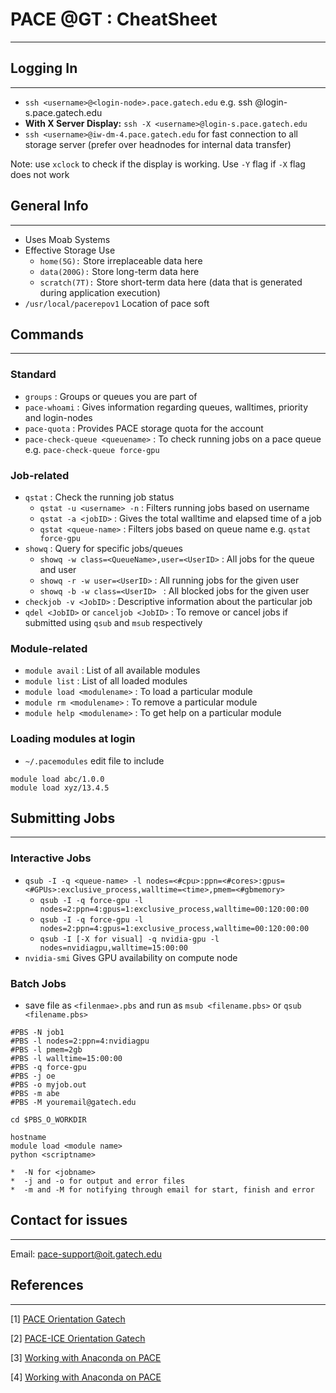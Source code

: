 # PACE @GT : CheatSheet
------------------------------

## Logging In
-------------
*  `ssh <username>@<login-node>.pace.gatech.edu` e.g. ssh <username>@login-s.pace.gatech.edu
*  **With X Server Display:** `ssh -X <username>@login-s.pace.gatech.edu`
*  `ssh <username>@iw-dm-4.pace.gatech.edu` for fast connection to all storage server (prefer over headnodes for internal data transfer)

Note: use `xclock` to check if the display is working. Use `-Y` flag if `-X` flag does not work

## General Info
-------------
*  Uses Moab Systems
*  Effective Storage Use
    *  ``home(5G):`` Store irreplaceable data here
    *  ``data(200G):`` Store long-term data here
    *  ``scratch(7T):`` Store short-term data here (data that is generated during application execution)
*  `/usr/local/pacerepov1` Location of pace soft

## Commands
-------------

### Standard

*  `groups` : Groups or queues you are part of
*  `pace-whoami` : Gives information regarding queues, walltimes, priority and login-nodes
*  `pace-quota` : Provides PACE storage quota for the account
*  `pace-check-queue <queuename>` : To check running jobs on a pace queue e.g. `pace-check-queue force-gpu`

    
### Job-related

*  `qstat` : Check the running job status
    *  `qstat -u <username> -n` : Filters running jobs based on username
    *  `qstat -a <jobID>` : Gives the total walltime and elapsed time of a job
    *  `qstat <queue-name>` : Filters jobs based on queue name e.g. `qstat force-gpu`
*  `showq` : Query for specific jobs/queues
    *  `showq -w class=<QueueName>,user=<UserID>` : All jobs for the queue and user
    *  `showq -r -w user=<UserID>` : All running jobs for the given user
    *  `showq -b -w class=<UserID> ` : All blocked jobs for the given user
*  `checkjob -v <JobID>` : Descriptive information about the particular job
*  `qdel <JobID>` or `canceljob <JobID>` : To remove or cancel jobs if submitted using `qsub` and `msub` respectively

### Module-related

*  `module avail` : List of all available modules
*  `module list` : List of all loaded modules
*  `module load <modulename>` : To load a particular module
*  `module rm <modulename>` : To remove a particular module
*  `module help <modulename>` : To get help on a particular module

### Loading modules at login

*  `~/.pacemodules` edit file to include
```
module load abc/1.0.0
module load xyz/13.4.5
```

## Submitting Jobs
-------------

### Interactive Jobs

* `qsub -I -q <queue-name> -l nodes=<#cpu>:ppn=<#cores>:gpus=<#GPUs>:exclusive_process,walltime=<time>,pmem=<#gbmemory>`
    *  `qsub -I -q force-gpu -l nodes=2:ppn=4:gpus=1:exclusive_process,walltime=00:120:00:00`
    *  `qsub -I -q force-gpu -l nodes=2:ppn=4:gpus=1:exclusive_process,walltime=00:120:00:00`
    *  `qsub -I [-X for visual] -q nvidia-gpu -l nodes=nvidiagpu,walltime=15:00:00`
* `nvidia-smi` Gives GPU availability on compute node



### Batch Jobs
* save file as `<filenmae>.pbs` and run as `msub <filename.pbs>` or `qsub <filename.pbs>`
```
#PBS -N job1
#PBS -l nodes=2:ppn=4:nvidiagpu
#PBS -l pmem=2gb
#PBS -l walltime=15:00:00
#PBS -q force-gpu
#PBS -j oe
#PBS -o myjob.out
#PBS -m abe
#PBS -M youremail@gatech.edu

cd $PBS_O_WORKDIR

hostname
module load <module name>
python <scriptname>
```

    *  -N for <jobname>
    *  -j and -o for output and error files
    *  -m and -M for notifying through email for start, finish and error
    

## Contact for issues
-------------
Email: pace-support@oit.gatech.edu


## References
-------------

[1] [PACE Orientation Gatech](http://pace.gatech.edu/sites/default/files/pace_orientation_0.pdf)

[2] [PACE-ICE Orientation Gatech](http://pace.gatech.edu/sites/default/files/pace-ice_orientation_0.pdf)

[3] [Working with Anaconda on PACE](https://pace.gatech.edu/how-do-i-install-my-python-package)

[4] [Working with Anaconda on PACE](https://pace.gatech.edu/how-do-i-install-my-python-package)
